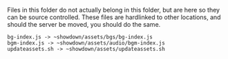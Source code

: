 Files in this folder do not actually belong in this folder, but are here so they can be source
controlled. These files are hardlinked to other locations, and should the server be moved, you
should do the same.

	bg-index.js -> ~showdown/assets/bgs/bg-index.js
	bgm-index.js -> ~showdown/assets/audio/bgm-index.js
	updateassets.sh -> ~showdown/assets/updateassets.sh
	
